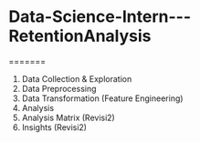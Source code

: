 # Data-Science-Intern---RetentionAnalysis
=======

1. Data Collection & Exploration
2. Data Preprocessing
3. Data Transformation (Feature Engineering)
4. Analysis
5. Analysis Matrix (Revisi2)
6. Insights (Revisi2)
